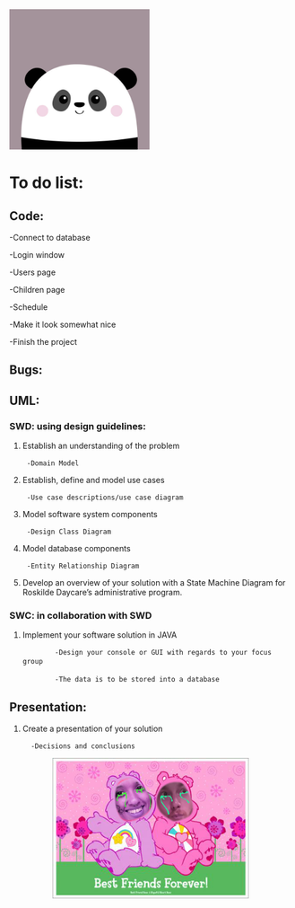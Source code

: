 <img src="https://github.com/KingAlistair/RoskildeDayCare/blob/main/images/panda.jpg?raw=true" width="250" height="250">



# To do list:


## Code: 

-Connect to database

-Login window

-Users page

-Children page

-Schedule

-Make it look somewhat nice

-Finish the project


## Bugs:




## UML: 

### SWD: using design guidelines:

1. Establish an understanding of the problem
        
        -Domain Model
        
2. Establish, define and model use cases
    
        -Use case descriptions/use case diagram

3. Model software system components

        -Design Class Diagram

4. Model database components
    
        -Entity Relationship Diagram

5. Develop an overview of your solution with a State Machine Diagram for Roskilde Daycare’s administrative program.  


### SWC: in collaboration with SWD

1. Implement your software solution in JAVA

               -Design your console or GUI with regards to your focus group
                
               -The data is to be stored into a database
  

## Presentation:

1. Create a presentation of your solution

         -Decisions and conclusions
 
 
 
<p align="center"><img src="https://github.com/KingAlistair/RoskildeDayCare/blob/main/images/bff.jpg?raw=true" width="350" height="250"></p>
